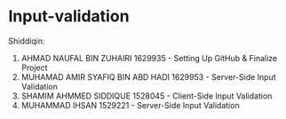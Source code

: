 # Input-validation
Shiddiqin:
1. AHMAD NAUFAL BIN ZUHAIRI 1629935 - Setting Up GitHub & Finalize Project
2. MUHAMAD AMIR SYAFIQ BIN ABD HADI 1629953 - Server-Side Input Validation
3. SHAMIM AHMMED SIDDIQUE 1528045 - Client-Side Input Validation
4. MUHAMMAD IHSAN 1529221 - Server-Side Input Validation

